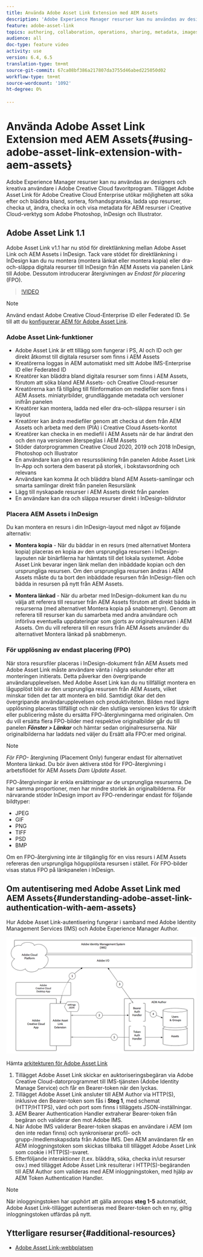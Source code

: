 ```yaml
---
title: Använda Adobe Asset Link Extension med AEM Assets
description: 'Adobe Experience Manager resurser kan nu användas av designers och kreativa användare i Adobe Creative Cloud favoritprogram. Tillägget Adobe Asset Link för Adobe Creative Cloud Enterprise utökar möjligheten att söka efter och bläddra bland, sortera, förhandsgranska, ladda upp resurser, checka ut, ändra, checka in och visa metadata för AEM resurser i Creative Cloud-verktyg som Adobe Photoshop, InDesign och Illustrator. '
feature: adobe-asset-link
topics: authoring, collaboration, operations, sharing, metadata, images
audience: all
doc-type: feature video
activity: use
version: 6.4, 6.5
translation-type: tm+mt
source-git-commit: 67ca08bf386a217807da3755d46abed225050d02
workflow-type: tm+mt
source-wordcount: '1092'
ht-degree: 0%

---
```



# Använda Adobe Asset Link Extension med AEM Assets{#using-adobe-asset-link-extension-with-aem-assets}

Adobe Experience Manager resurser kan nu användas av designers och kreativa användare i Adobe Creative Cloud favoritprogram. Tillägget Adobe Asset Link för Adobe Creative Cloud Enterprise utökar möjligheten att söka efter och bläddra bland, sortera, förhandsgranska, ladda upp resurser, checka ut, ändra, checka in och visa metadata för AEM resurser i Creative Cloud-verktyg som Adobe Photoshop, InDesign och Illustrator.


## Adobe Asset Link 1.1

Adobe Asset Link v1.1 har nu stöd för direktlänkning mellan Adobe Asset Link och AEM Assets i InDesign. Tack vare stödet för direktlänkning i InDesign kan du nu montera (montera länkat eller montera kopia) eller dra-och-släppa digitala resurser till InDesign från AEM Assets via panelen Länk till Adobe. Dessutom introducerar återgivningen av *Endast för placering* (FPO).

>[!VIDEO](https://video.tv.adobe.com/v/28988/?quality=12&learn=on)

>[!NOTE]
>
>Använd endast Adobe Creative Cloud-Enterprise ID eller Federated ID. Se till att du [konfigurerar AEM för Adobe Asset Link](https://helpx.adobe.com/enterprise/using/configure-aem-for-aal-prerelease.html).


### Adobe Asset Link-funktioner

* Adobe Asset Link är ett tillägg som fungerar i PS, AI och ID och ger direkt åtkomst till digitala resurser som finns i AEM Assets
* Kreatörerna loggas in AEM automatiskt med sitt Adobe IMS-Enterprise ID eller Federated ID
* Kreatörer kan bläddra bland digitala resurser som finns i AEM Assets, förutom att söka bland AEM Assets- och Creative Cloud-resurser
* Kreatörerna kan få tillgång till filinformation om mediefiler som finns i AEM Assets. miniatyrbilder, grundläggande metadata och versioner inifrån panelen
* Kreatörer kan montera, ladda ned eller dra-och-släppa resurser i sin layout
* Kreatörer kan ändra mediefiler genom att checka ut dem från AEM Assets och arbeta med dem (PIA) i Creative Cloud Assets-kontot
* Kreatörer kan checka in en mediefil i AEM Assets när de har ändrat den och den nya versionen återspeglas i AEM Assets
* Stöder datorprogrammen Creative Cloud 2020, 2019 och 2018 InDesign, Photoshop och Illustrator
* En användare kan göra en resurssökning från panelen Adobe Asset Link In-App och sortera dem baserat på storlek, i bokstavsordning och relevans
* Användare kan komma åt och bläddra bland AEM Assets-samlingar och smarta samlingar direkt från panelen Resurslänk
* Lägg till nyskapade resurser i AEM Assets direkt från panelen
* En användare kan dra och släppa resurser direkt i InDesign-bildrutor

### Placera AEM Assets i InDesign

Du kan montera en resurs i din InDesign-layout med något av följande alternativ:

* **Montera kopia**  - När du bäddar in en resurs (med alternativet Montera kopia) placeras en kopia av den ursprungliga resursen i InDesign-layouten när binärfilerna har hämtats till det lokala systemet. Adobe Asset Link bevarar ingen länk mellan den inbäddade kopian och den ursprungliga resursen. Om den ursprungliga resursen ändras i AEM Assets måste du ta bort den inbäddade resursen från InDesign-filen och bädda in resursen på nytt från AEM Assets.

* **Montera länkad**  - När du arbetar med InDesign-dokument kan du nu välja att referera till resurser från AEM Assets förutom att direkt bädda in resurserna (med alternativet Montera kopia på snabbmenyn). Genom att referera till resurser kan du samarbeta med andra användare och införliva eventuella uppdateringar som gjorts av originalresursen i AEM Assets. Om du vill referera till en resurs från AEM Assets använder du alternativet Montera länkad på snabbmenyn.

### För upplösning av endast placering (FPO)

När stora resursfiler placeras i InDesign-dokument från AEM Assets med Adobe Asset Link måste användare vänta i några sekunder efter att monteringen initierats. Detta påverkar den övergripande användarupplevelsen. Med Adobe Asset Link kan du nu tillfälligt montera en lågupplöst bild av den ursprungliga resursen från AEM Assets, vilket minskar tiden det tar att montera en bild. Samtidigt ökar det den övergripande användarupplevelsen och produktiviteten. Bilden med lägre upplösning placeras tillfälligt och när den slutliga versionen krävs för utskrift eller publicering måste du ersätta FPO-återgivningarna med originalen. Om du vill ersätta flera FPO-bilder med respektive originalbilder går du till panelen **_Fönster > Länkar_** och hämtar sedan originalresurserna. När originalbilderna har laddats ned väljer du Ersätt alla FPO:er med original.

>[!NOTE]
>
> *För FPO-* återgivning (Placement Only) fungerar endast för alternativet Montera länkad. Du bör även aktivera stöd för FPO-återgivning i arbetsflödet för AEM Assets *Dam Update Asset*.

FPO-återgivningar är enkla ersättningar av de ursprungliga resurserna. De har samma proportioner, men har mindre storlek än originalbilderna. För närvarande stöder InDesign import av FPO-renderingar endast för följande bildtyper:

* JPEG
* GIF
* PNG
* TIFF
* PSD
* BMP

Om en FPO-återgivning inte är tillgänglig för en viss resurs i AEM Assets refereras den ursprungliga högupplösta resursen i stället. För FPO-bilder visas status FPO på länkpanelen i InDesign.



## Om autentisering med Adobe Asset Link med AEM Assets{#understanding-adobe-asset-link-authentication-with-aem-assets}

Hur Adobe Asset Link-autentisering fungerar i samband med Adobe Identity Management Services (IMS) och Adobe Experience Manager Author.

![Adobe Asset Link Architecture](assets/adobe-asset-link-article-understand.png)

Hämta [arkitekturen för Adobe Asset Link](assets/adobe-asset-link-article-understand-1.png)

1. Tillägget Adobe Asset Link skickar en auktoriseringsbegäran via Adobe Creative Cloud-datorprogrammet till IMS-tjänsten (Adobe Identity Manage Service) och får en Bearer-token när den lyckas.
2. Tillägget Adobe Asset Link ansluter till AEM Author via HTTP(S), inklusive den Bearer-token som fås i **Steg 1**, med schemat (HTTP/HTTPS), värd och port som finns i tilläggets JSON-inställningar.
3. AEM Bearer Authentication Handler extraherar Bearer-token från begäran och validerar den mot Adobe IMS.
4. När Adobe IMS validerar Bearer-token skapas en användare i AEM (om den inte redan finns) och synkroniserar profil- och grupp-/medlemskapsdata från Adobe IMS. Den AEM användaren får en AEM inloggningstoken som skickas tillbaka till tillägget Adobe Asset Link som cookie i HTTP(S)-svaret.
5. Efterföljande interaktioner (t.ex. bläddra, söka, checka in/ut resurser osv.) med tillägget Adobe Asset Link resulterar i HTTP(S)-begäranden till AEM Author som valideras med AEM inloggningstoken, med hjälp av AEM Token Authentication Handler.

>[!NOTE]
>
>När inloggningstoken har upphört att gälla anropas **steg 1-5** automatiskt, Adobe Asset Link-tillägget autentiseras med Bearer-token och en ny, giltig inloggningstoken utfärdas på nytt.

## Ytterligare resurser{#additional-resources}

* [Adobe Asset Link-webbplatsen](https://www.adobe.com/creativecloud/business/enterprise/adobe-asset-link.html)